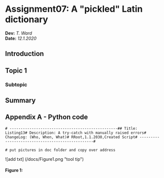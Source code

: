 # Assignment07:  A "pickled" Latin dictionary
**Dev:** *T. Ward*   
**Date:** *12.1.2020*

## Introduction 

## Topic 1

### Subtopic 

## Summary

## Appendix A - Python code


```
# -------------------------------------------------## Title: Listing13# Description: A try-catch with manually raised errors# ChangeLog: (Who, When, What)# RRoot,1.1.2030,Created Script# -------------------------------------------------#

# put pictures in doc folder and copy over address

```

![add txt] (/docs/Figure1.png "tool tip")
#### Figure 1: 
